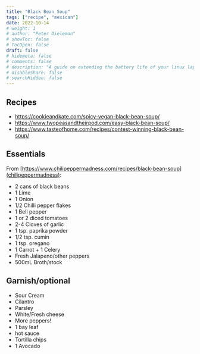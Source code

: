 ```yaml
---
title: "Black Bean Soup"
tags: ["recipe", "mexican"]
date: 2022-10-14
# weight: 1
# author: "Peter Dieleman"
# showToc: false
# TocOpen: false
draft: false
# hidemeta: false
# comments: false
# description: "A guide on extending the battery life of your linux laptop"
# disableShare: false
# searchHidden: false
---
```


## Recipes

- <https://cookieandkate.com/spicy-vegan-black-bean-soup/>
- <https://www.twopeasandtheirpod.com/easy-black-bean-soup/>
- <https://www.tasteofhome.com/recipes/contest-winning-black-bean-soup/>

## Essentials

From [https://www.chilipeppermadness.com/recipes/black-bean-soup](chilipeppermadness):

- 2 cans of black beans
- 1 Lime
- 1 Onion
- 1/2 Chilli pepper flakes
- 1 Bell pepper
- 1 or 2 diced tomatoes
- 2-4 Cloves of garlic
- 1 tsp. paprika powder
- 1/2 tsp. cumin
- 1 tsp. oregano
- 1 Carrot + 1 Celery
- Fresh Jalapeno/other peppers
- 500mL Broth/stock

## Garnish/optional

- Sour Cream
- Cilantro
- Parsley
- White/Fresh cheese
- More peppers!
- 1 bay leaf
- hot sauce
- Tortilla chips
- 1 Avocado
